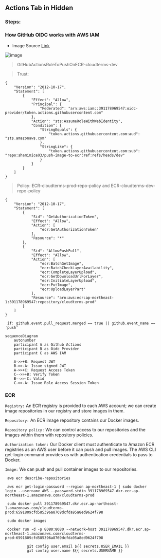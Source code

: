 ## Actions Tab in Hidden


### Steps:


### How GitHub OIDC works with AWS IAM 
- Image Source [Link](https://www.codecentric.de/wissens-hub/blog/secretless-connections-from-github-actions-to-aws-using-oidc)

![image](https://github.com/shamimice03/github-actions-lab/assets/19708705/3cb418a0-20d5-4973-b350-ef5977735217)

> GitHubActionsRoleToPushOnECR-cloudterms-dev


> Trust:
```
{
	"Version": "2012-10-17",
	"Statement": [
		{
			"Effect": "Allow",
			"Principal": {
				"Federated": "arn:aws:iam::391178969547:oidc-provider/token.actions.githubusercontent.com"
			},
			"Action": "sts:AssumeRoleWithWebIdentity",
			"Condition": {
				"StringEquals": {
					"token.actions.githubusercontent.com:aud": "sts.amazonaws.com"
				},
				"StringLike": {
					"token.actions.githubusercontent.com:sub": "repo:shamimice03/push-image-to-ecr:ref:refs/heads/dev"
				}
			}
		}
	]
}
```

> Policy: ECR-cloudterms-prod-repo-policy and ECR-cloudterms-dev-repo-policy
```
{
    "Version": "2012-10-17",
    "Statement": [
        {
            "Sid": "GetAuthorizationToken",
            "Effect": "Allow",
            "Action": [
                "ecr:GetAuthorizationToken"
            ],
            "Resource": "*"
        },
        {
            "Sid": "AllowPushPull",
            "Effect": "Allow",
            "Action": [
                "ecr:BatchGetImage",
                "ecr:BatchCheckLayerAvailability",
                "ecr:CompleteLayerUpload",
                "ecr:GetDownloadUrlForLayer",
                "ecr:InitiateLayerUpload",
                "ecr:PutImage",
                "ecr:UploadLayerPart"
            ],
            "Resource": "arn:aws:ecr:ap-northeast-1:391178969547:repository/cloudterms-prod"
        }
    ]
}
```


```
 if: github.event.pull_request.merged == true || github.event_name == 'push'
```


```
sequenceDiagram
    autonumber
    participant A as Github Actions
    participant B as Oidc Provider
    participant C as AWS IAM

    A->>+B: Request JWT
    B->>-A: Issue signed JWT
    A->>+C: Request Access Token
    C-->>+B: Verify Token
    B-->>-C: Valid
    C->>-A: Issue Role Access Session Token
```

### ECR

`Registry:` An ECR registry is provided to each AWS account; we can create image repositories in our registry and store images in them.

`Repository:` An ECR image repository contains our Docker images.

`Repository policy:` We can control access to our repositories and the images within them with repository policies.

`Authorization token:` Our Docker client must authenticate to Amazon ECR registries as an AWS user before it can push and pull images. The AWS CLI get-login command provides us with authentication credentials to pass to Docker.

`Image:` We can push and pull container images to our repositories.


```
 aws ecr describe-repositories
 
 aws ecr get-login-password --region ap-northeast-1 | sudo docker login --username AWS --password-stdin 391178969547.dkr.ecr.ap-northeast-1.amazonaws.com/cloudterms-prod
 
 sudo docker pull 391178969547.dkr.ecr.ap-northeast-1.amazonaws.com/cloudterms-prod:6591809cfd585396a8769dcfda95a8ed9624f798

 sudo docker images

 docker run -d -p 8080:8080 --network=host 391178969547.dkr.ecr.ap-northeast-1.amazonaws.com/cloudterms-prod:6591809cfd585396a8769dcfda95a8ed9624f798

```

```
          git config user.email ${{ secrets.USER_EMAIL }}
          git config user.name ${{ secrets.USERNAME }}
```
